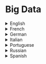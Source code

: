 # Big Data

<details>
  <summary>English</summary>
  
  ### Materials
- [Wikipedia](https://en.wikipedia.org/wiki/Big_data)
- [Sas.com](https://www.sas.com/en_us/insights/big-data/what-is-big-data.html)
- [IBM.com](https://www.ibm.com/analytics/hadoop/big-data-analytics)
- [Oracle.com](https://www.oracle.com/big-data/guide/what-is-big-data.html)
- [SearchDataManagement](https://searchdatamanagement.techtarget.com/definition/big-data)
- [Bernard Marr](https://www.bernardmarr.com/default.asp?contentID=766)
- [HBR](https://hbr.org/2012/10/big-data-the-management-revolution)
- [MongoDB](https://www.mongodb.com/big-data-explained)
- [Cognitive Class](https://cognitiveclass.ai/learn/big-data/)
- [Tutorialspoint](https://www.tutorialspoint.com/big_data_tutorials.htm)
- [Big Data Resources](https://www.analyticsvidhya.com/blog/2015/07/big-data-analytics-youtube-ted-resources/)
- [Learning Path](https://www.analyticsvidhya.com/blog/2017/03/big-data-learning-path-for-all-engineers-and-data-scientists-out-there/)
- [Whizlabs](https://www.whizlabs.com/blog/learn-big-data/)
- [Guru99](https://www.guru99.com/bigdata-tutorials.html)
- [Hadoop Tutorial](https://www.tutorialspoint.com/hadoop/index.htm)
- [Edureka](https://www.edureka.co/blog/big-data-tutorial)
- [Intellipaat](https://intellipaat.com/blog/big-data-tutorial-for-beginners/)
- [Javatpoint](https://www.javatpoint.com/what-is-big-data)
- [Digital Ocean](https://www.digitalocean.com/community/tags/big-data?type=tutorials)
- [SNIA](https://www.snia.org/education/tutorials/bigdata)
- [i2tutorials](https://www.i2tutorials.com/big-data-tutorials/)
- [Big Data Too Big to Ignore](https://people.cs.kuleuven.be/~joost.vennekens/DN/bigdata.pdf)
- [Big Data Analytics](https://pdfs.semanticscholar.org/d392/0f02dbb15da19b04d782fc0546ef113e0bf7.pdf)
- [Big Data Challenge](http://www.dbjournal.ro/archive/13/13_4.pdf)
- [Big Data Fujitsu](https://www.fujitsu.com/rs/Images/WhiteBookofBigData.pdf)
- [Data Mining and Big Data](http://hepd.pnpi.spb.ru/CSD/CSDPublications/LNCS9714.pdf)
- [Big Data Fundamentals](https://www.cse.wustl.edu/~jain/cse570-13/ftp/m_10abd.pdf)
- [ETH Zürich](https://www.ethz.ch/content/dam/ethz/special-interest/gess/computational-social-science-dam/documents/education/Spring2017/Data_science/course4.pdf)
- [Basic Concepts of Big Data](http://luthuli.cs.uiuc.edu/~daf/courses/CS-199-BD/Slides/intro-bigdata.pdf)
- [Anatomy of Big Data Computing](https://arxiv.org/pdf/1509.01331.pdf)
- [Big Data in Big Companies](https://docs.media.bitpipe.com/io_10x/io_102267/item_725049/Big-Data-in-Big-Companies.pdf)
- [Tutorialseye](https://tutorialseye.com/hadoop-tutorial)
- [Hadoop The Definitive Guide](https://piazza-resources.s3.amazonaws.com/ist3pwd6k8p5t/iu5gqbsh8re6mj/OReilly.Hadoop.The.Definitive.Guide.4th.Edition.2015.pdf)
- [Intro to Hadoop](https://www.snia.org/sites/default/education/tutorials/2013/fall/BigData/SergeBazhievsky_Introduction_to_Hadoop_MapReduce_v2.pdf)
- [Hadoop/MapReduce](https://www.cs.colorado.edu/~kena/classes/5448/s11/presentations/hadoop.pdf)
- [Apache Hadoop Tutorial](http://enos.itcollege.ee/~jpoial/allalaadimised/reading/Apache-Hadoop-Tutorial.pdf)
- [HDFS Architecture](https://hadoop.apache.org/docs/r1.2.1/hdfs_design.pdf)
- [Hadoop Beginner's Guide](https://tecnoclub4u.files.wordpress.com/2015/05/hadoop_-beginners-guide.pdf)
- [Data Analysis with Python and PySpark](https://www.manning.com/books/data-analysis-with-python-and-pyspark)
- [Apache Hadoop Tutorial Beginners](https://www.youtube.com/watch?v=mafw2-CVYnA)
- [Big Data Tutorial for Beginners](https://www.youtube.com/watch?v=zez2Tv-bcXY)
- [Explaining Big Data](https://www.youtube.com/watch?v=7D1CQ_LOizA)
- [What is Big Data and Hadoop](https://www.youtube.com/watch?v=FHVuRxJpiwI)
- [Apache Spark Intro](https://www.youtube.com/watch?v=tDVPcqGpEnM)
- [Mathematics of Big Data and Machine Learning](https://www.youtube.com/watch?v=0sKPkJME2Jw)
- [Algorithms for Big Data](https://www.youtube.com/watch?v=s9xSfIw83tk&amp;list=PL2SOU6wwxB0v1kQTpqpuu5kEJo2i-iUyf)
</details>

<details>
  <summary>French</summary>
  
  ### Materials
- [Piloter](https://www.piloter.org/business-intelligence/big-data-definition.htm)
- [SAS & Hadoop](https://www.sas.com/content/dam/SAS/bp_fr/doc/whitepaper1/ebook-hadoop-big-data-analytics.pdf)
- [Outils Hadoop pour le Big Data](https://perso.univ-rennes1.fr/pierre.nerzic/Hadoop/poly.pdf)
- [Applications du Big Data](http://www.economistesquebecois.com/files/documents/ft/f2/technologie-m-thode-et-applications-du-big-data-v3-ml.pdf)
- [Le Concept Big Data](https://www.institutdesactuaires.com/global/gene/link.php?doc_id=1147&amp;fg=1)
- [Big Data Open Source](http://fermigier.com/assets/pdf/bigdata-opensource.pdf)
</details>

<details>
  <summary>German</summary>
  
  ### Materials
- [SoftSelect](http://www.softselect.de/wissenspool/big-data)
- [Big Data Management](https://www.dima.tu-berlin.de/fileadmin/fg131/Publikation/BDM_Studie/bigdatamanagement-short-DE-finalv099.pdf)
</details>

<details>
  <summary>Italian</summary>
  
  ### Materials
- [Big Data MIUR](http://www.istruzione.it/allegati/2016/bigdata.pdf)
- [Origine dei Big Data](https://www.sicurezzanazionale.gov.it/sisr.nsf/wp-content/uploads/2017/07/gnosis-2-2017-Comella.pdf)
</details>

<details>
  <summary>Portuguese</summary>
  
  ### Materials
- [Big Data o Novo Desafio](http://paineira.usp.br/lassu/wp-content/uploads/2017/01/2017.02.07-palestra_rosangela_bigdata.pdf)
- [Big Data: Ferramentas e Aplicabilidade](https://www.aedb.br/seget/arquivos/artigos16/472427.pdf)
- [Big Data e Data Analysis](https://repositorium.sdum.uminho.pt/bitstream/1822/40106/1/Big%20Data%20e%20Data%20Analysis%20-%20Visualiza%C3%A7%C3%A3o%20de%20Informa%C3%A7%C3%A3o.pdf)
- [Fundação Getúlio Vargas](https://gvpesquisa.fgv.br/sites/gvpesquisa.fgv.br/files/arquivos/meirelles_-_big_data_evolucao_das_publicacoes_e_oportuniadeds_de_pesquisa.pdf)
- [Big Data e Data Science](https://repositorioaberto.uab.pt/bitstream/10400.2/3918/1/2%20Boletim_51.11-14.pdf)
</details>

<details>
  <summary>Russian</summary>
  
  ### Materials
- [Journal](http://engjournal.ru/articles/1228/1228.pdf)
- [CIS-BigData](http://www.cisstat.com/BigData/CIS-BigData_03.pdf)
- [Edge 2013](https://www.ibm.com/ru/events/presentations/edge13/06_edge13.pdf)
- [Pavlovskiy](https://www.osp.ru/netcat_files/18/10/06_2014_Nau4nye.pdf)
</details>

<details>
  <summary>Spanish</summary>
  
  ### Materials
- [Power Data](https://www.powerdata.es/big-data)
- [Felipe Pérez](https://www.mincotur.gob.es/Publicaciones/Publicacionesperiodicas/EconomiaIndustrial/RevistaEconomiaIndustrial/395/F%20SEVILLANO%20PEREZ.pdf)
- [El Poder de los Datos](https://www.fundacionbankinter.org/documents/20183/42758/Publicaci%C3%B3n+Big+data/cc4bd4e9-8c9b-4052-8814-ccbd48324147)
- [Explorando Big Data](https://cimat.repositorioinstitucional.mx/jspui/bitstream/1008/435/1/ZACTE40.pdf)
- [La Revolución de los Datos Masivos](http://puntocritico.com/ausajpuntocritico/documentos/Big_Data.pdf)
- [La Big Data y el Marketing](http://dspace.umh.es/bitstream/11000/4067/1/TFG%20Martinez%20Montesinos%2C%20Riveran%20Jos%C3%A9.pdf)
</details>